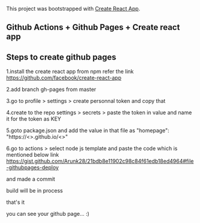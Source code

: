 This project was bootstrapped with [Create React App](https://github.com/facebook/create-react-app).

## Github Actions + Github Pages + Create react app

## Steps to create github pages
1.install the create react app from npm 
refer the link
https://github.com/facebook/create-react-app

2.add branch gh-pages from master

3.go to profile > settings > create personnal token and copy that 

4.create to the repo settings > secrets > paste the token in value and name it for the token as KEY

5.goto package.json and add the value in  that file
as  "homepage": "https://<<username>>.github.io/<<repo name>>"

6.go to actions > select node js template and paste the code which is mentioned below link
https://gist.github.com/Arunk28/21bdb8e11902c98c84f61edb18ed4964#file-githubpages-deploy

and made a commit

build will be in process 

that's it 

you can see your github page... :)
